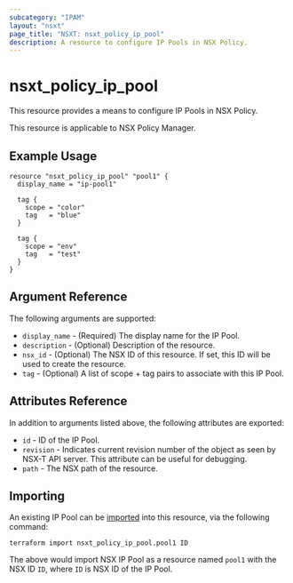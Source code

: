 ```yaml
---
subcategory: "IPAM"
layout: "nsxt"
page_title: "NSXT: nsxt_policy_ip_pool"
description: A resource to configure IP Pools in NSX Policy.
---
```


# nsxt_policy_ip_pool

This resource provides a means to configure IP Pools in NSX Policy.

This resource is applicable to NSX Policy Manager.

## Example Usage

```hcl
resource "nsxt_policy_ip_pool" "pool1" {
  display_name = "ip-pool1"

  tag {
    scope = "color"
    tag   = "blue"
  }

  tag {
    scope = "env"
    tag   = "test"
  }
}
```

## Argument Reference

The following arguments are supported:

* `display_name` - (Required) The display name for the IP Pool.
* `description` - (Optional) Description of the resource.
* `nsx_id` - (Optional) The NSX ID of this resource. If set, this ID will be used to create the resource.
* `tag` - (Optional) A list of scope + tag pairs to associate with this IP Pool.

## Attributes Reference

In addition to arguments listed above, the following attributes are exported:

* `id` - ID of the IP Pool.
* `revision` - Indicates current revision number of the object as seen by NSX-T API server. This attribute can be useful for debugging.
* `path` - The NSX path of the resource.

## Importing

An existing IP Pool can be [imported][docs-import] into this resource, via the following command:

[docs-import]: https://www.terraform.io/cli/import

```
terraform import nsxt_policy_ip_pool.pool1 ID
```

The above would import NSX IP Pool as a resource named `pool1` with the NSX ID `ID`, where `ID` is NSX ID of the IP Pool.
